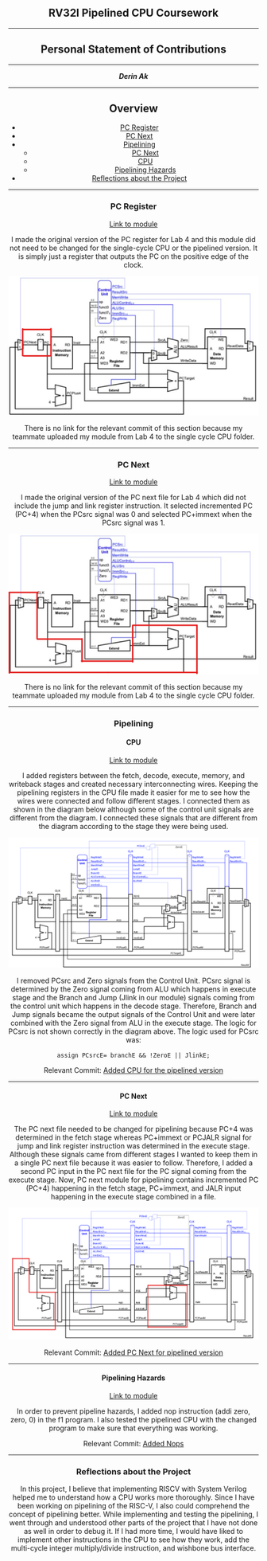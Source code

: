 <center>

## RV32I Pipelined CPU Coursework
___
    
## Personal Statement of Contributions
___

**_Derin Ak_**

___

## Overview
* [PC Register](#PC-Register)
* [PC Next](#PC-Next)
* [Pipelining](#Pipelining)
    - [PC Next](#PC-Next)
    - [CPU](#CPU)
    - [Pipelining Hazards](#Pipelining-Hazards)
* [Reflections about the Project](#Reflections-about-the-Project)


___

### PC Register

[Link to module](https://github.com/EIE2-IAC-Labs/iac-riscv-cw-1/blob/main/CPU/PC_Register.sv)

I made the original version of the PC register for Lab 4 and this module did not need to be changed for the single-cycle CPU or the pipelined version.  It is simply just a register that outputs the PC on the positive edge of the clock.

<p align="center"> <img src="images/PCregister.png" /> </p>


There is no link for the relevant commit of this section because my teammate uploaded my module from Lab 4 to the single cycle CPU folder. 

___

### PC Next


[Link to module](https://github.com/EIE2-IAC-Labs/iac-riscv-cw-1/blob/main/CPU/PC_Next.sv)

I made the original version of the PC next file for Lab 4 which did not include the jump and link register instruction. It selected incremented PC (PC+4) when the PCsrc signal was 0 and selected PC+immext when the PCsrc signal was 1.  

<p align="center"> <img src="images/PCnext.png" /> </p>

There is no link for the relevant commit of this section because my teammate uploaded my module from Lab 4 to the single cycle CPU folder.

___

### Pipelining


#### CPU

[Link to module](https://github.com/EIE2-IAC-Labs/iac-riscv-cw-1/blob/pipelining/CPU/cpu.sv)

I added registers between the fetch, decode, execute, memory, and writeback stages and created necessary interconnecting wires. Keeping the pipelining registers in the CPU file made it easier for me to see how the wires were connected and follow different stages. I connected them as shown in the diagram below although some of the control unit signals are different from the diagram. I connected these signals that are different from the diagram according to the stage they were being used.  

<p align="center"> <img src="images/pipelining.png" /> </p>


I removed PCsrc and Zero signals from the Control Unit.  PCsrc signal is determined by the Zero signal coming from ALU which happens in execute stage and the Branch and Jump (Jlink in our module) signals coming from the control unit which happens in the decode stage. Therefore, Branch and Jump signals became the output signals of the Control Unit and were later combined with the Zero signal from ALU in the execute stage. The logic for PCsrc is not shown correctly in the diagram above. The logic used for PCsrc was:

    assign PCsrcE= branchE && !ZeroE || JlinkE;

Relevant Commit: [Added CPU for the pipelined version](https://github.com/EIE2-IAC-Labs/iac-riscv-cw-1/commit/2f3222e1021bb1d561a8fb759e1df01def2328f8)

---

#### PC Next

[Link to module](https://github.com/EIE2-IAC-Labs/iac-riscv-cw-1/blob/pipelining/CPU/PC_Next.sv)

The PC next file needed to be changed for pipelining because PC+4 was determined in the fetch stage whereas PC+immext or PCJALR signal for jump and link register instruction was determined in the execute stage. Although these signals came from different stages I wanted to keep them in a single PC next file because it was easier to follow. Therefore, I added a second PC input in the PC next file for the PC signal coming from the execute stage. Now, PC next module for pipelining contains incremented PC (PC+4) happening in the fetch stage, PC+immext, and JALR input happening in the execute stage combined in a file. 

<p align="center"> <img src="images/PCnextforpipelining.png" /> </p>


Relevant Commit: [Added PC Next for pipelined version](https://github.com/EIE2-IAC-Labs/iac-riscv-cw-1/commit/bb5cf03f070a0b56bed9991aaabd8ca1abcdb3b5)

---

#### Pipelining Hazards

[Link to module](https://github.com/EIE2-IAC-Labs/iac-riscv-cw-1/blob/pipelining/src/myprog/f1.s)

In order to prevent pipeline hazards, I added nop instruction (addi zero, zero, 0) in the f1 program. I also tested the pipelined CPU with the changed program to make sure that everything was working. 

Relevant Commit: [Added Nops](https://github.com/EIE2-IAC-Labs/iac-riscv-cw-1/commit/63de4b4d7d5f6b7ee30f89661105dfa00921bb3d)

___

### Reflections about the Project

In this project, I believe that implementing RISCV with System Verilog helped me to understand how a CPU works more thoroughly. Since I have been working on pipelining of the RISC-V, I also could comprehend the concept of pipelining better. While implementing and testing the pipelining, I went through and understood other parts of the project that I have not done as well in order to debug it. If I had more time, I would have liked to implement other instructions in the CPU to see how they work, add the multi-cycle integer multiply/divide instruction, and wishbone bus interface. 
